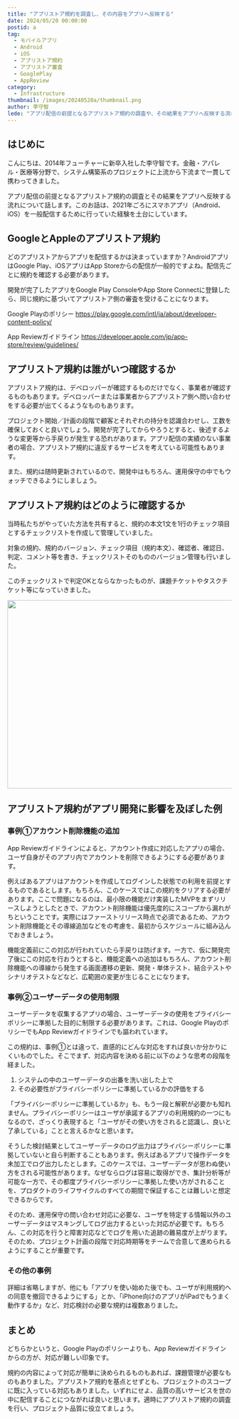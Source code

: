 ```yaml
---
title: "アプリストア規約を調査し、その内容をアプリへ反映する"
date: 2024/05/20 00:00:00
postid: a
tag:
  - モバイルアプリ
  - Android
  - iOS
  - アプリストア規約
  - アプリストア審査
  - GooglePlay
  - AppReview
category:
  - Infrastructure
thumbnail: /images/20240520a/thumbnail.png
author: 李守智
lede: "アプリ配信の前提となるアプリストア規約の調査や、その結果をアプリへ反映する流れについてお話します。"
---
```

## はじめに

こんにちは、2014年フューチャーに新卒入社した李守智です。金融・アパレル・医療等分野で、システム構築系のプロジェクトに上流から下流まで一貫して携わってきました。

アプリ配信の前提となるアプリストア規約の調査とその結果をアプリへ反映する流れについて話します。このお話は、2021年ごろにスマホアプリ（Android、iOS）を一般配信するために行っていた経験を土台にしています。

## GoogleとAppleのアプリストア規約

どのアプリストアからアプリを配信するかは決まっていますか？AndroidアプリはGoogle Play、iOSアプリはApp Storeからの配信が一般的ですよね。配信先ごとに規約を確認する必要があります。

開発が完了したアプリをGoogle Play ConsoleやApp Store Connectに登録したら、同じ規約に基づいてアプリストア側の審査を受けることになります。

Google Playのポリシー
https://play.google.com/intl/ja/about/developer-content-policy/

App Reviewガイドライン
https://developer.apple.com/jp/app-store/review/guidelines/

## アプリストア規約は誰がいつ確認するか

アプリストア規約は、デベロッパーが確認するものだけでなく、事業者が確認するものもあります。デベロッパーまたは事業者からアプリストア側へ問い合わせをする必要が出てくるようなものもあります。

プロジェクト開始／計画の段階で顧客とそれぞれの持分を認識合わせし、工数を確保しておくと良いでしょう。開発が完了してからやろうとすると、後述するような変更等から手戻りが発生する恐れがあります。アプリ配信の実績のない事業者の場合、アプリストア規約に違反するサービスを考えている可能性もあります。

また、規約は随時更新されているので、開発中はもちろん、運用保守の中でもウォッチできるようにしましょう。

## アプリストア規約はどのように確認するか

当時私たちがやっていた方法を共有すると、規約の本文1文を1行のチェック項目とするチェックリストを作成して管理していました。

対象の規約、規約のバージョン、チェック項目（規約本文）、確認者、確認日、判定、コメント等を書き、チェックリストそのもののバージョン管理も行いました。

このチェックリストで判定OKとならなかったものが、課題チケットやタスクチケット等になっていきました。

<img src="/images/20240520a/スクリーンショット_2024-05-16_142524.png" alt="" width="1200" height="422" loading="lazy">

## アプリストア規約がアプリ開発に影響を及ぼした例

### 事例①アカウント削除機能の追加

App Reviewガイドラインによると、アカウント作成に対応したアプリの場合、ユーザ自身がそのアプリ内でアカウントを削除できるようにする必要があります。

例えばあるアプリはアカウントを作成してログインした状態での利用を前提とするものであるとします。もちろん、このケースではこの規約をクリアする必要があります。ここで問題になるのは、最小限の機能だけ実装したMVPをまずリリースしようとしたときで、アカウント削除機能は優先度的にスコープから漏れがちということです。実際にはファーストリリース時点で必須であるため、アカウント削除機能とその導線追加などをの考慮を、最初からスケジュールに組み込んでおきましょう。

機能定義前にこの対応が行われていたら手戻りは防げます。一方で、仮に開発完了後にこの対応を行おうとすると、機能定義への追加はもちろん、アカウント削除機能への導線から発生する画面遷移の更新、開発・単体テスト、結合テストやシナリオテストなどなど、広範囲の変更が生じることになります。

### 事例②ユーザーデータの使用制限

ユーザーデータを収集するアプリの場合、ユーザーデータの使用をプライバシーポリシーに準拠した目的に制限する必要があります。これは、Google PlayのポリシーでもApp Reviewガイドラインでも謳われています。

この規約は、事例①とは違って、直感的にどんな対応をすれば良いか分かりにくいものでした。そこでまず、対応内容を決める前に以下のような思考の段階を経ました。

1. システムの中のユーザーデータの出番を洗い出した上で
2. その必要性がプライバシーポリシーに準拠しているかの評価をする

「プライバシーポリシーに準拠しているか」も、もう一段と解釈が必要かも知れません。プライバシーポリシーはユーザが承諾するアプリの利用規約の一つにもなるので、ざっくり表現すると「ユーザがその使い方をされると認識し、良いと了承している」ことと言えるかなと思います。

そうした検討結果としてユーザーデータのログ出力はプライバシーポリシーに準拠していないと自ら判断することもあります。例えばあるアプリで操作データを未加工でログ出力したとします。このケースでは、ユーザーデータが思わぬ使い方をされる可能性があります。なぜならログは容易に取得ができ、集計分析等が可能な一方で、その都度プライバシーポリシーに準拠した使い方がされることを、プロダクトのライフサイクルのすべての期間で保証することは難しいと想定できるからです。

そのため、運用保守の問い合わせ対応に必要な、ユーザを特定する情報以外のユーザーデータはマスキングしてログ出力するといった対応が必要です。もちろん、この対応を行うと障害対応などでログを用いた追跡の難易度が上がります。そのため、プロジェクト計画の段階で対応時期等をチームで合意して進められるようにすることが重要です。

### その他の事例

詳細は省略しますが、他にも「アプリを使い始めた後でも、ユーザが利用規約への同意を撤回できるようにする」とか、「iPhone向けのアプリがiPadでもうまく動作するか」など、対応検討の必要な規約は複数ありました。

## まとめ

どちらかというと、Google Playのポリシーよりも、App Reviewガイドラインからの方が、対応が難しい印象です。

規約の内容によって対応が簡単に決められるものもあれば、課題管理が必要なものもありました。アプリストア規約を基点とせずとも、プロジェクトのスコープに既に入っている対応もありました。いずれにせよ、品質の高いサービスを世の中に配信することにつながれば良いと思います。適時にアプリストア規約の調査を行い、プロジェクト品質に役立てましょう。

